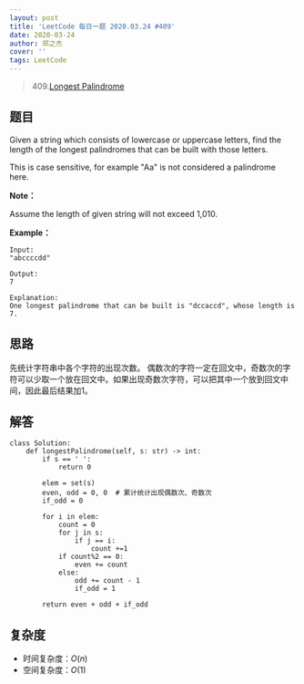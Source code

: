 ```yaml
---
layout: post
title: 'LeetCode 每日一题 2020.03.24 #409'
date: 2020-03-24
author: 郑之杰
cover: ''
tags: LeetCode
---
```


> 409.[Longest Palindrome](https://leetcode-cn.com/problems/longest-palindrome/)

## 题目
Given a string which consists of lowercase or uppercase letters, find the length of the longest palindromes that can be built with those letters.

This is case sensitive, for example "Aa" is not considered a palindrome here.

**Note：**

Assume the length of given string will not exceed 1,010.

**Example：**

```
Input:
"abccccdd"

Output:
7

Explanation:
One longest palindrome that can be built is "dccaccd", whose length is 7.
```

## 思路
先统计字符串中各个字符的出现次数。
偶数次的字符一定在回文中，奇数次的字符可以少取一个放在回文中。如果出现奇数次字符，可以把其中一个放到回文中间，因此最后结果加1。

## 解答
```
class Solution:
    def longestPalindrome(self, s: str) -> int:
        if s == ' ':
            return 0

        elem = set(s)
        even, odd = 0, 0  # 累计统计出现偶数次、奇数次
        if_odd = 0

        for i in elem:
            count = 0
            for j in s:
                if j == i:
                    count +=1
            if count%2 == 0:
                even += count
            else:
                odd += count - 1
                if_odd = 1

        return even + odd + if_odd
```

## 复杂度
- 时间复杂度：$O(n)$
- 空间复杂度：$O(1)$
